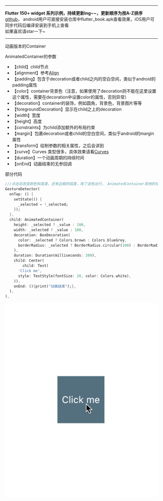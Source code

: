 
---
**Flutter 150+ widget 系列示例，持续更新ing~~，更新顺序为按A-Z排序**<br>
[github](https://github.com/memtopia/flutter_rampup_demo_app)，
android用户可直接安装仓库中flutter_book.apk查看效果，iOS用户可同步代码后编译安装到手机上查看<br>
如果喜欢请star一下~

---


动画版本的Container<br>

AnimatedContainer的参数
* 【child】child节点
* 【alignment】参考[Align](https://juejin.im/post/5e79aeba6fb9a07cda099648)
* 【padding】包含于decoration或者child之内的空白空间，类似于android的padding属性
* 【color】container背景色（注意，如果使用了decoration则不能在这里设置这个属性，需要在decoration中设置color的属性，否则异常）
* 【decoration】container的装饰，例如圆角，背景色，背景图片等等
* 【foregroundDecoration】显示在child之上的decoration
* 【width】宽度
* 【height】高度
* 【constraints】为child添加额外的布局约束
* 【margin】包裹decoration或者child的空白空间，类似于android的margin属性
* 【transform】绘制参数的相关属性，之后会讲到
* 【curve】Curves 类型很多，具体效果请看[Curves](https://api.flutter-io.cn/flutter/animation/Curves-class.html)
* 【duration】一个动画周期的持续时间
* 【onEnd】动画结束的无参回调

部分代码

```dart
///点击后改变颜色和高度，还有边框的弧度，除了这些出行， AnimatedContainer其他的任何属性改变都会有动画效果
GestureDetector(
  onTap: () {
    setState(() {
      _selected = !_selected;
    });
  },
  child: AnimatedContainer(
    height: _selected ? _value : 100,
    width: _selected ? _value : 100,
    decoration: BoxDecoration(
      color: _selected ? Colors.brown : Colors.blueGrey,
      borderRadius: _selected ? BorderRadius.circular(100) : BorderRadius.circular(0),
    ),
    duration: Duration(milliseconds: 200),
    child: Center(
        child: Text(
      'Click me',
      style: TextStyle(fontSize: 20, color: Colors.white),
    )),
    onEnd: (){print("动画结束");},
  ),
),

```
![AnimatedContainer](https://github.com/memtopia/flutter_rampup/raw/master/images/AnimatedContainer.gif)

